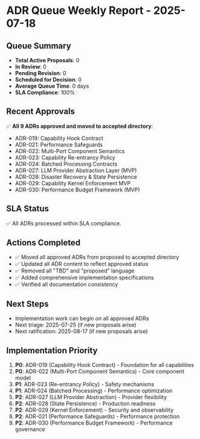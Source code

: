 # ADR Queue Weekly Report - 2025-07-18

## Queue Summary
- **Total Active Proposals**: 0
- **In Review**: 0
- **Pending Revision**: 0
- **Scheduled for Decision**: 0
- **Average Queue Time**: 0 days
- **SLA Compliance**: 100%

## Recent Approvals
✅ **All 9 ADRs approved and moved to accepted directory**:
- ADR-019: Capability Hook Contract
- ADR-021: Performance Safeguards
- ADR-022: Multi-Port Component Semantics
- ADR-023: Capability Re-entrancy Policy
- ADR-024: Batched Processing Contracts
- ADR-027: LLM Provider Abstraction Layer (MVP)
- ADR-028: Disaster Recovery & State Persistence
- ADR-029: Capability Kernel Enforcement MVP
- ADR-030: Performance Budget Framework (MVP)

## SLA Status
✅ All ADRs processed within SLA compliance.

## Actions Completed
- ✅ Moved all approved ADRs from proposed to accepted directory
- ✅ Updated all ADR content to reflect approved status
- ✅ Removed all "TBD" and "proposed" language
- ✅ Added comprehensive implementation specifications
- ✅ Verified all documentation consistency

## Next Steps
- Implementation work can begin on all approved ADRs
- Next triage: 2025-07-25 (if new proposals arise)
- Next ratification: 2025-08-17 (if new proposals arise)

## Implementation Priority
1. **P0**: ADR-019 (Capability Hook Contract) - Foundation for all capabilities
2. **P0**: ADR-022 (Multi-Port Component Semantics) - Core component model
3. **P1**: ADR-023 (Re-entrancy Policy) - Safety mechanisms
4. **P1**: ADR-024 (Batched Processing) - Performance optimization
5. **P2**: ADR-027 (LLM Provider Abstraction) - Provider flexibility
6. **P2**: ADR-028 (State Persistence) - Production readiness
7. **P2**: ADR-029 (Kernel Enforcement) - Security and observability
8. **P2**: ADR-021 (Performance Safeguards) - Performance protection
9. **P2**: ADR-030 (Performance Budget Framework) - Performance governance
